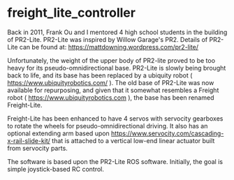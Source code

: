 # freight_lite_controller

Back in 2011, Frank Ou and I mentored 4 high school students in the building of PR2-Lite.  PR2-Lite was inspired by Willow Garage's PR2.  Details of PR2-Lite can be found at: https://mattdowning.wordpress.com/pr2-lite/ 

Unfortunately, the weight of the upper body of PR2-lite proved to be too heavy for its pseudo-omnidirectional base.  PR2-Lite is slowly being brought back to life, and its base has been replaced by a ubiquity robot ( https://www.ubiquityrobotics.com/ ). The old base of PR2-Lite was now available for repurposing, and given that it somewhat resembles a Freight robot ( https://www.ubiquityrobotics.com ), the base has been renamed Freight-Lite.

Freight-Lite has been enhanced to have 4 servos with servocity gearboxes to rotate the wheels for pseudo-omnidirectional driving. It also has an optional extending arm based upon https://www.servocity.com/cascading-x-rail-slide-kit/ that is attached to a vertical low-end linear actuator built from servocity parts.

The software is based upon the PR2-Lite ROS software. Initially, the goal is simple joystick-based RC control.
